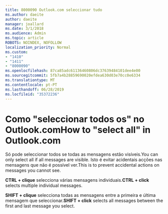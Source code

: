 ```yaml
---
title: 8000090 Outlook.com seleccionar tudo
ms.author: daeite
author: daeite
manager: joallard
ms.date: 3/1/2018
ms.audience: Admin
ms.topic: article
ROBOTS: NOINDEX, NOFOLLOW
localization_priority: Normal
ms.custom:
- "1410"
- "1411"
- "8000090"
ms.openlocfilehash: 87ca85adc61136460806dc37639484101dee4e00
ms.sourcegitcommit: 5fb7a4b28859690020efdea630d03e70cc0e6334
ms.translationtype: MT
ms.contentlocale: pt-PT
ms.lasthandoff: 06/28/2019
ms.locfileid: "35372236"
---
```

# <a name="how-to-select-all-in-outlookcom"></a><span data-ttu-id="a4a70-102">Como "seleccionar todos os" no Outlook.com</span><span class="sxs-lookup"><span data-stu-id="a4a70-102">How to "select all" in Outlook.com</span></span>

<span data-ttu-id="a4a70-103">Só pode seleccionar todos se todas as mensagens estão visíveis.</span><span class="sxs-lookup"><span data-stu-id="a4a70-103">You can only select all if all messages are visible.</span></span> <span data-ttu-id="a4a70-104">Isto é evitar acidentais acções nas mensagens que não é possível ver.</span><span class="sxs-lookup"><span data-stu-id="a4a70-104">This is to prevent accidental actions on messages you cannot see.</span></span>

<span data-ttu-id="a4a70-105">**CTRL + clique** selecciona várias mensagens individuais.</span><span class="sxs-lookup"><span data-stu-id="a4a70-105">**CTRL + click** selects multiple individual messages.</span></span>

<span data-ttu-id="a4a70-106">**SHIFT + clique** selecciona todas as mensagens entre a primeira e última mensagem que seleccionar.</span><span class="sxs-lookup"><span data-stu-id="a4a70-106">**SHIFT + click** selects all messages between the first and last message you select.</span></span>
